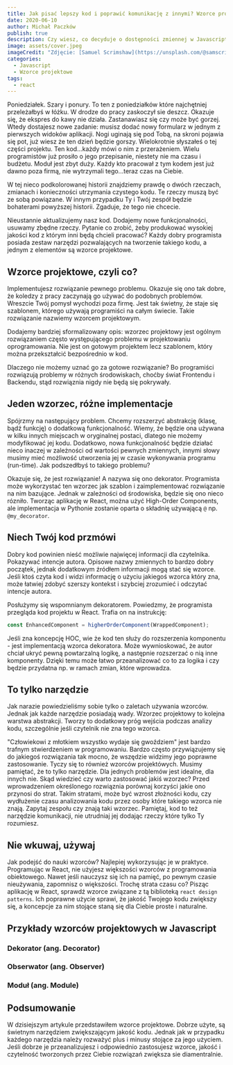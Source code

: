 ```yaml
---
title: Jak pisać lepszy kod i poprawić komunikację z innymi? Wzorce projektowe
date: 2020-06-10
author: Michał Paczków
publish: true
description: Czy wiesz, co decyduje o dostępności zmiennej w Javascript? Co łączy LISP z Javascript'em? W trzeciej części serii "Opanuj Fundamenty!" odpowiemy sobie na te pytania, omawiając zakres.
image: assets/cover.jpeg
imageCredit: "Zdjęcie: [Samuel Scrimshaw](https://unsplash.com/@samscrim)"
categories:
  - Javascript
  - Wzorce projektowe
tags:
  - react
---
```


Poniedziałek. Szary i ponury. To ten z poniedziałków które najchętniej przeleżałbyś w łóżku. W drodze do pracy zaskoczył sie deszcz. Okazuje się, że ekspres do kawy nie działa. Zastanawiasz się czy może być gorzej. Wtedy dostajesz nowe zadanie: musisz dodać nowy formularz w jednym z pierwszych widoków aplikacji. Nogi uginają się pod Tobą, na skroni pojawia się pot, już wiesz że ten dzień będzie gorszy. Wielokrotnie słyszałeś o tej części projektu. Ten kod...każdy mówi o nim z przerażeniem. Wielu programistów już prosiło o jego przepisanie, niestety nie ma czasu i budżetu. Moduł jest zbyt duży. Każdy kto pracował z tym kodem jest już dawno poza firmą, nie wytrzymali tego...teraz czas na Ciebie.

W tej nieco podkolorowanej historii znajdziemy prawdę o dwóch rzeczach, zmianach i konieczności utrzymania czystego kodu. Te rzeczy muszą być ze sobą powiązane. W innym przypadku Ty i Twój zespół będzie bohaterami powyższej historii. Zgaduje, że tego nie chcecie.

Nieustannie aktualizujemy nasz kod. Dodajemy nowe funkcjonalności, usuwamy zbędne rzeczy. Pytanie co zrobić, żeby produkować wysokiej jakości kod z którym inni będą chcieli pracować? Każdy dobry programista posiada zestaw narzędzi pozwalających na tworzenie takiego kodu, a jednym z elementów są wzorce projektowe.

## Wzorce projektowe, czyli co?

Implementujesz rozwiązanie pewnego problemu. Okazuje się ono tak dobre, że koledzy z pracy zaczynają go używać do podobnych problemów. Wreszcie Twój pomysł wychodzi poza firmę. Jest tak świetny, że staje się szablonem, którego używają programiści na całym świecie. Takie rozwiązanie nazwiemy wzorcem projektowym.

Dodajemy bardziej sformalizowany opis: wzorzec projektowy jest ogólnym rozwiązaniem często występującego problemu w projektowaniu oprogramowania. Nie jest on gotowym projektem lecz szablonem, który można przekształcić bezpośrednio w kod.

Dlaczego nie możemy uznać go za gotowe rozwiązanie? Bo programiści rozwiązują problemy w różnych środowiskach, choćby świat Frontendu i Backendu, stąd rozwiąznia nigdy nie będą się pokrywały.

## Jeden wzorzec, różne implementacje

Spójrzmy na następujący problem. Chcemy rozszerzyć abstrakcję (klasę, bądź funkcję) o dodatkową funkcjonalność. Wiemy, że będzie ona używana w kilku innych miejscach w oryginalnej postaci, dlatego nie możemy modyfikować jej kodu. Dodatkowo, nowa funkcjonalność będzie działać nieco inaczej w zależności od wartości pewnych zmiennych, innymi słowy musimy mieć możliwość utworzenia jej w czasie wykonywania programu (run-time). Jak podszedłbyś to takiego problemu?

Okazuje się, że jest rozwiązanie! A nazywa się ono dekorator. Programista może wykorzystać ten wzorzec jak szablon i zaimplementować rozwiązanie na nim bazujące. Jednak w zależności od środowiska, będzie się ono nieco rózniło. Tworząc aplikację w React, można użyć High-Order Components, ale implementacja w Pythonie zostanie oparta o składnię używającą `@` np. `@my_decorator`.

## Niech Twój kod przmówi

Dobry kod powinien nieść możliwie najwięcej informacji dla czytelnika. Pokazywać intencje autora. Opisowe nazwy zmiennych to bardzo dobry początek, jednak dodatkowym źródłem informacji mogą stać się wzorce. Jeśli ktoś czyta kod i widzi informację o użyciu jakiegoś wzorca który zna, może łatwiej zdobyć szerszy kontekst i szybciej zrozumieć i odczytać intencje autora.

Posłużymy się wspomnianym dekoratorem. Powiedzmy, że programista przegląda kod projektu w React. Trafia on na instrukcję:

```javascript
const EnhancedComponent = higherOrderComponent(WrappedComponent);
```

Jeśli zna koncepcję HOC, wie że kod ten służy do rozszerzenia komponentu - jest implementacją wzorca dekoratora. Może wywnioskować, że autor chciał ukryć pewną powtarzalną logikę, a następnie rozszerzać o nią inne komponenty. Dzięki temu może łatwo przeanalizować co to za logika i czy będzie przydatna np. w ramach zmian, które wprowadza.

## To tylko narzędzie

Jak narazie powiedzieliśmy sobie tylko o zaletach używania wzorców. Jednak jak każde narzędzie posiadają wady. Wzorzec projektowy to kolejna warstwa abstrakcji. Tworzy to dodatkowy próg wejścia podczas analizy kodu, szczególnie jeśli czytelnik nie zna tego wzorca.

"Człowiekowi z młotkiem wszystko wydaje się gwoździem" jest bardzo trafnym stwierdzeniem w programowaniu. Bardzo często przywiązujemy się do jakiegoś rozwiązania tak mocno, że wszędzie widzimy jego poprawne zastosowanie. Tyczy się to również wzorców projektówych. Musimy pamiętać, że to tylko narzędzie. Dla jednych problemów jest idealne, dla innych nie. Skąd wiedzieć czy warto zastosować jakiś wzorzec? Przed wprowadzeniem określonego rozwiąznia porównaj korzyści jakie ono przynosi do strat. Takim stratami, może być wzrost złożności kodu, czy wydłużenie czasu analizowania kodu przez osoby które takiego wzorca nie znają. Zapytaj zespołu czy znają taki wzorzec. Pamiętaj, kod to też narzędzie komunikacji, nie utrudniaj jej dodając rzeczy które tylko Ty rozumiesz.

## Nie wkuwaj, używaj

Jak podejść do nauki wzorców? Najlepiej wykorzysując je w praktyce. Programując w React, nie użyjesz większości wzorców z programowania obiektowego. Nawet jeśli nauczysz się ich na pamięć, po pewnym czasie nieużywania, zapomnisz o większości. Trochę strata czasu co? Pisząc aplikację w React, sprawdź wzorce związane z tą biblioteką `react design patterns`. Ich poprawne użycie sprawi, że jakość Twojego kodu zwiększy się, a koncepcje za nim stojące staną się dla Ciebie proste i naturalne.

## Przykłady wzorców projektowych w Javascript

### Dekorator (ang. Decorator)

### Obserwator (ang. Observer)

### Moduł (ang. Module)

## Podsumowanie

W dzisiejszym artykule przedstawiłem wzorce projektowe. Dobrze użyte, są świetnym narzędziem zwiększającym jakość kodu.
Jednak jak w przypadku każdego narzędzia należy rozważyć plus i minusy stojące za jego użyciem. Jeśli dobrze je przeanalizujesz i odpowiednio zastosujesz wzorce, jakość i czytelność tworzonych przez Ciebie rozwiązań zwiększa sie diamentralnie.
